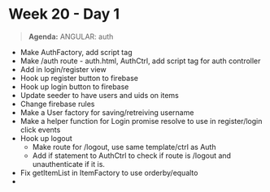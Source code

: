 # Week 20 - Day 1

> **Agenda:** ANGULAR: auth


* Make AuthFactory, add script tag
* Make /auth route - auth.html, AuthCtrl, add script tag for auth controller
* Add in login/register view
* Hook up register button to firebase
* Hook up login button to firebase
* Update seeder to have users and uids on items
* Change firebase rules
* Make a User factory for saving/retreiving username
* Make a helper function for Login promise resolve to use in register/login click events
* Hook up logout
	* Make route for /logout, use same template/ctrl as Auth
	* Add if statement to AuthCtrl to check if route is /logout and unauthenticate if it is.
* Fix getItemList in ItemFactory to use orderby/equalto
* 


